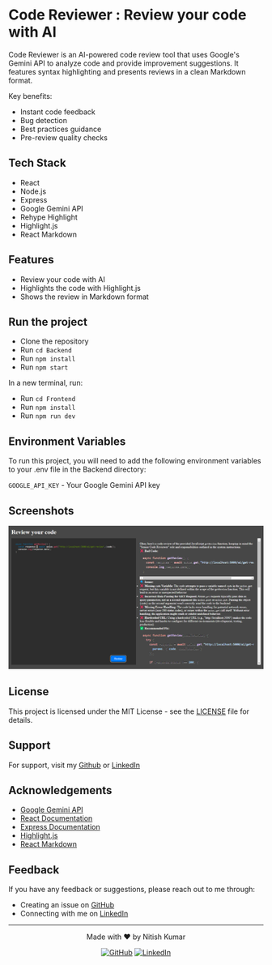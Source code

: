 
# Code Reviewer : Review your code with AI

Code Reviewer is an AI-powered code review tool that uses Google's Gemini API to analyze code and provide improvement suggestions. It features syntax highlighting and presents reviews in a clean Markdown format.

Key benefits:
- Instant code feedback
- Bug detection
- Best practices guidance
- Pre-review quality checks


## Tech Stack

- React
- Node.js
- Express
- Google Gemini API
- Rehype Highlight
- Highlight.js
- React Markdown

## Features

- Review your code with AI
- Highlights the code with Highlight.js
- Shows the review in Markdown format


## Run the project

- Clone the repository
- Run `cd Backend`
- Run `npm install`
- Run `npm start`

In a new terminal, run:

- Run `cd Frontend`
- Run `npm install`
- Run `npm run dev`


## Environment Variables

To run this project, you will need to add the following environment variables to your .env file in the Backend directory:

`GOOGLE_API_KEY` - Your Google Gemini API key

## Screenshots

![App Screenshot](./assets/screenshot.png)

## License

This project is licensed under the MIT License - see the [LICENSE](LICENSE) file for details.

## Support

For support, visit my [Github](https://github.com/c0d1ngthunder) or [LinkedIn](https://www.linkedin.com/in/nitish-thedev/)

## Acknowledgements

- [Google Gemini API](https://ai.google.dev/)
- [React Documentation](https://react.dev/)
- [Express Documentation](https://expressjs.com/)
- [Highlight.js](https://highlightjs.org/)
- [React Markdown](https://remarkjs.github.io/react-markdown/)

## Feedback

If you have any feedback or suggestions, please reach out to me through:
- Creating an issue on [GitHub](https://github.com/c0d1ngthunder/code-reviewer/issues)
- Connecting with me on [LinkedIn](https://www.linkedin.com/in/nitish-thedev/)

---

<div align="center">
  Made with ❤️ by Nitish Kumar

  <br/>

  
  [![GitHub](https://img.shields.io/badge/github-%23121011.svg?style=for-the-badge&logo=github&logoColor=white)](https://github.com/c0d1ngthunder)
  [![LinkedIn](https://img.shields.io/badge/linkedin-%230A66C2.svg?style=for-the-badge&logo=linkedin&logoColor=white&labelColor=0A66C2&color=0D76E3)](https://linkedin.com/in/nitish-thedev/)
</div>